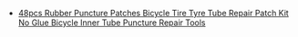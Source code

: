 - [48pcs Rubber Puncture Patches Bicycle Tire Tyre Tube Repair Patch Kit No Glue Bicycle Inner Tube Puncture Repair Tools](https://www.aliexpress.us/item/3256805828555579.html)
